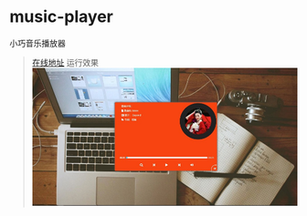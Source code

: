 
# music-player
 小巧音乐播放器

> [在线地址](https://forrestyuan.github.io/music-player/)
>运行效果
![运行效果图](https://raw.githubusercontent.com/forrestyuan/music-player/master/preview.JPG)
